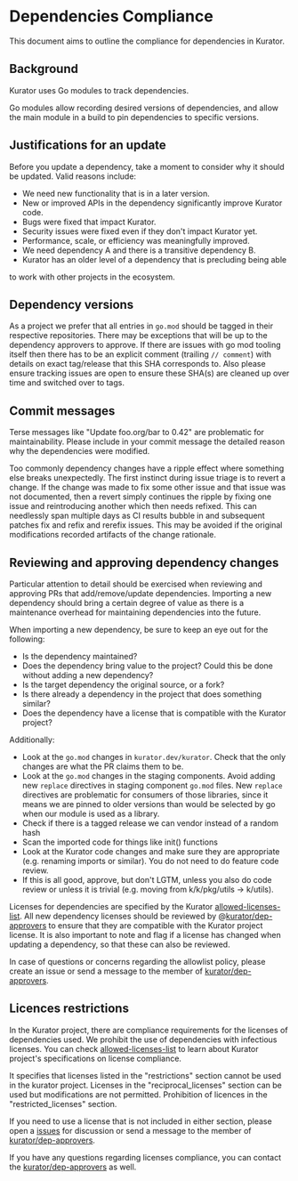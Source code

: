 # Dependencies Compliance

This document aims to outline the compliance for dependencies in Kurator.

## Background

Kurator uses Go modules to track dependencies.

Go modules allow recording desired versions of dependencies, and allow the main
module in a build to pin dependencies to specific versions.

## Justifications for an update

Before you update a dependency, take a moment to consider why it should be updated. Valid reasons include:

- We need new functionality that is in a later version.
- New or improved APIs in the dependency significantly improve Kurator code.
- Bugs were fixed that impact Kurator.
- Security issues were fixed even if they don't impact Kurator yet.
- Performance, scale, or efficiency was meaningfully improved.
- We need dependency A and there is a transitive dependency B.
- Kurator has an older level of a dependency that is precluding being able

to work with other projects in the ecosystem.

## Dependency versions

As a project we prefer that all entries in `go.mod` should be tagged in their respective repositories.
There may be exceptions that will be up to the dependency approvers to approve.
If there are issues with go mod tooling itself then there has to be an explicit comment (trailing `// comment`) with details on exact tag/release that this SHA corresponds to.
Also please ensure tracking issues are open to ensure these SHA(s) are cleaned up over time and switched over to tags.

## Commit messages

Terse messages like "Update foo.org/bar to 0.42" are problematic for maintainability.
Please include in your commit message the detailed reason why the dependencies were modified.

Too commonly dependency changes have a ripple effect where something else breaks unexpectedly.
The first instinct during issue triage is to revert a change.
If the change was made to fix some other issue and that issue was not documented, then a revert simply continues the ripple by fixing one issue and reintroducing another which then needs refixed.
This can needlessly span multiple days as CI results bubble in and subsequent patches fix and refix and rerefix issues.
This may be avoided if the original modifications recorded artifacts of the change rationale.

## Reviewing and approving dependency changes

Particular attention to detail should be exercised when reviewing and approving
PRs that add/remove/update dependencies. Importing a new dependency should bring
a certain degree of value as there is a maintenance overhead for maintaining
dependencies into the future.

When importing a new dependency, be sure to keep an eye out for the following:

- Is the dependency maintained?
- Does the dependency bring value to the project? Could this be done without
  adding a new dependency?
- Is the target dependency the original source, or a fork?
- Is there already a dependency in the project that does something similar?
- Does the dependency have a license that is compatible with the Kurator
  project?

Additionally:

- Look at the `go.mod` changes in `kurator.dev/kurator`.
  Check that the only changes are what the PR claims them to be.
- Look at the `go.mod` changes in the staging components.
  Avoid adding new `replace` directives in staging component `go.mod` files.
  New `replace` directives are problematic for consumers of those libraries,
  since it means we are pinned to older versions than would be selected by go
  when our module is used as a library.
- Check if there is a tagged release we can vendor instead of a random hash
- Scan the imported code for things like init() functions
- Look at the Kurator code changes and make sure they are appropriate
  (e.g. renaming imports or similar). You do not need to do feature code review.
- If this is all good, approve, but don't LGTM, unless you also do code review
  or unless it is trivial (e.g. moving from k/k/pkg/utils -> k/utils).

Licenses for dependencies are specified by the Kurator [allowed-licenses-list](allowed-licenses-list.md).
All new dependency licenses should be reviewed by @[kurator/dep-approvers] to ensure that they
are compatible with the Kurator project license. It is also important to note
and flag if a license has changed when updating a dependency, so that these can
also be reviewed.

In case of questions or concerns regarding the allowlist policy, please create
an issue or send a message to the member of [kurator/dep-approvers].

## Licences restrictions

In the Kurator project, there are compliance requirements for the licenses of dependencies used. We prohibit the use of dependencies with infectious licenses. You can check [allowed-licenses-list](allowed-licenses-list.md) to learn about Kurator project's specifications on license compliance.

It specifies that licenses listed in the "restrictions" section cannot be used in the kurator project. Licenses in the "reciprocal_licenses" section can be used but modifications are not permitted. Prohibition of licences in the "restricted_licenses" section.

If you need to use a license that is not included in either section, please open a [issues](https://github.com/kurator-dev/kurator/issues) for discussion or send a message to the member of [kurator/dep-approvers].

If you have any questions regarding licenses compliance, you can contact the [kurator/dep-approvers] as well.

[kurator/dep-approvers]: dep-approvers.md
